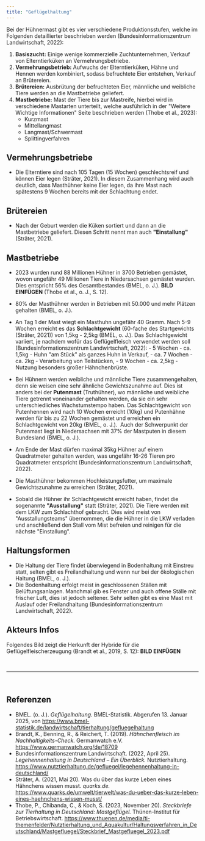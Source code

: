 ```yaml
---
title: "Geflügelhaltung"
---
```


Bei der Hühnermast gibt es vier verschiedene Produktionsstufen, welche im Folgenden detaillierter beschrieben werden (Bundesinformationszentrum Landwirtschaft, 2022):

1. **Basiszucht:** Einige wenige kommerzielle Zuchtunternehmen, Verkauf von Elterntierküken an Vermehrungsbetriebe.
2. **Vermehrungsbetrieb:** Aufwuchs der Elterntierküken, Hähne und Hennen werden kombiniert, sodass befruchtete Eier entstehen, Verkauf an Brütereien.
3. **Brütereien:** Ausbrütung der befruchteten Eier, männliche und weibliche Tiere werden an die Mastbetriebe geliefert.
4. **Mastbetriebe:** Mast der Tiere bis zur Mastreife, hierbei wird in verschiedene Mastarten unterteilt, welche ausführlich in der "Weitere Wichtige Informationen" Seite beschrieben werden (Thobe et al., 2023):
     - Kurzmast
     - Mittellangmast
     - Langmast/Schwermast
     - Splittingverfahren


## Vermehrungsbetriebe
- Die Elterntiere sind nach 105 Tagen (15 Wochen) geschlechtsreif und können Eier legen (Sträter, 2021). In diesem Zusammenhang wird auch deutlich, dass Masthühner keine Eier legen, da ihre Mast nach spätestens 9 Wochen bereits mit der Schlachtung endet. 

## Brütereien
- Nach der Geburt werden die Küken sortiert und dann an die Mastbetriebe geliefert. Diesen Schritt nennt man auch **"Einstallung"** (Sträter, 2021).

## Mastbetriebe
- 2023 wurden rund 88 Millionen Hühner in 3700 Betrieben gemästet, wovon ungefähr 49 Millionen Tiere in Niedersachsen gemästet wurden. Dies entspricht 56% des Gesamtbestandes (BMEL, o. J.).
**BILD EINFÜGEN**
(Thobe et al., o. J., S. 12).



- 80% der Masthühner werden in Betrieben mit 50.000 und mehr Plätzen gehalten (BMEL, o. J.).
- An Tag 1 der Mast wiegt ein Masthuhn ungefähr 40 Gramm. Nach 5-9 Wochen erreicht es das **Schlachtgewicht** (60-fache des Startgewichts (Sträter, 2021)) von 1,5kg - 2,5kg (BMEL, o. J.). Das Schlachtgewicht variiert, je nachdem wofür das Geflügelfleisch verwendet werden soll (Bundesinformationszentrum Landwirtschaft, 2022): 
      - 5 Wochen - ca. 1,5kg - Huhn "am Stück" als ganzes Huhn in Verkauf,
      - ca. 7 Wochen - ca. 2kg - Verarbeitung von Teilstücken,
      - 9 Wochen - ca. 2,5kg - Nutzung besonders großer Hähnchenbrüste.
- Bei Hühnern werden weibliche und männliche Tiere zusammengehalten, denn sie weisen eine sehr ähnliche Gewichtszunahme auf. Dies ist anders bei der **Putenmast** (Truthühner), wo männliche und weibliche Tiere getrennt voneinander gehalten werden, da sie ein sehr unterschiedliches Wachstumstempo haben. Das Schlachtgewicht von Putenhennen wird nach 10 Wochen erreicht (10kg) und Putenhähne werden für bis zu 22 Wochen gemästet und erreichen ein Schlachtgewicht von 20kg (BMEL, o. J.).  
Auch der Schwerpunkt der Putenmast liegt in Niedersachsen mit 37% der Mastputen in diesem Bundesland (BMEL, o. J.).
- Am Ende der Mast dürfen maximal 35kg Hühner auf einem Quadratmeter gehalten werden, was ungefähr 16-26 Tieren pro Quadratmeter entspricht (Bundesinformationszentrum Landwirtschaft, 2022).
- Die Masthühner bekommen Hochleistungsfutter, um maximale Gewichtszunahme zu erreichen (Sträter, 2021).
- Sobald die Hühner ihr Schlachtgewicht erreicht haben, findet die sogenannte **"Ausstallung"** statt (Sträter, 2021). Die Tiere werden mit dem LKW zum Schlachthof gebracht. Dies wird meist von "Ausstallungsteams" übernommen, die die Hühner in die LKW verladen und anschließend den Stall vom Mist befreien und reinigen für die nächste "Einstallung".


## Haltungsformen
- Die Haltung der Tiere findet überwiegend in Bodenhaltung mit Einstreu statt, selten gibt es Freilandhaltung und wenn nur bei der ökologischen Haltung (BMEL, o. J.).
- Die Bodenhaltung erfolgt meist in geschlossenen Ställen mit Belüftungsanlagen. Manchmal gib es Fenster und auch offene Ställe mit frischer Luft, dies ist jedoch seltener. Sehr selten gibt es eine Mast mit Auslauf oder Freilandhaltung (Bundesinformationszentrum Landwirtschaft, 2022).


## Akteurs Infos
Folgendes Bild zeigt die Herkunft der Hybride für die Geflügelfleischerzeugung (Brandt et al., 2019, S. 12):
**BILD EINFÜGEN**


<br>

---

<br> 

## Referenzen
- BMEL. (o. J.). *Geflügelhaltung.* BMEL-Statistik. Abgerufen 13. Januar 2025, von <https://www.bmel-statistik.de/landwirtschaft/tierhaltung/gefluegelhaltung>
- Brandt, K., Benning, R., & Reichert, T. (2019). *Hähnchenfleisch im Nachhaltigkeits-Check.* Germanwatch e.V. <https://www.germanwatch.org/de/18709>
- Bundesinformationszentrum Landwirtschaft. (2022, April 25). *Legehennenhaltung in Deutschland – Ein Überblick.* Nutztierhaltung. <https://www.nutztierhaltung.de/gefluegel/legehennenhaltung-in-deutschland/>
- Sträter, A. (2021, Mai 20). Was du über das kurze Leben eines Hähnchens wissen musst. *quarks.de.* <https://www.quarks.de/umwelt/tierwelt/was-du-ueber-das-kurze-leben-eines-haehnchens-wissen-musst/>
- Thobe, P., Chibanda, C., & Koch, S. (2023, November 20). *Steckbriefe zur Tierhaltung in Deutschland: Mastgeflügel.* Thünen-Institut für Betriebswirtschaft. <https://www.thuenen.de/media/ti-themenfelder/Nutztierhaltung_und_Aquakultur/Haltungsverfahren_in_Deutschland/Mastgefluegel/Steckbrief_Mastgefluegel_2023.pdf>
